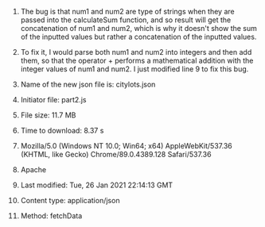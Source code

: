 1. The bug is that num1 and num2 are type of strings when they are passed into the calculateSum function, and so result will get the concatenation of num1 and num2, which is why it doesn't show the sum of the inputted values but rather a concatenation of the inputted values.

2. To fix it, I would parse both num1 and num2 into integers and then add them, so that the operator + performs a mathematical addition with the integer values of num1 and num2. I just modified line 9 to fix this bug.

3. Name of the new json file is: citylots.json

4. Initiator file: part2.js

5. File size: 11.7 MB

6. Time to download: 8.37 s

7. Mozilla/5.0 (Windows NT 10.0; Win64; x64) AppleWebKit/537.36 (KHTML, like Gecko) Chrome/89.0.4389.128 Safari/537.36

8. Apache

9. Last modified: Tue, 26 Jan 2021 22:14:13 GMT

10. Content type: application/json

11. Method: fetchData
